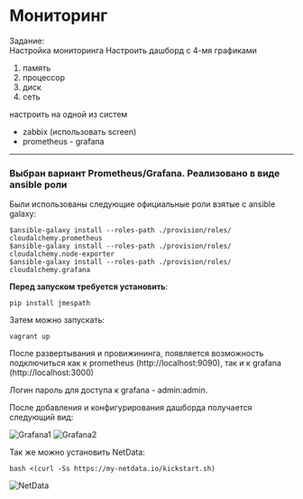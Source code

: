 # Мониторинг

Задание:  
Настройка мониторинга
Настроить дашборд с 4-мя графиками
1) память
2) процессор
3) диск
4) сеть

настроить на одной из систем
- zabbix (использовать screen)
- prometheus - grafana
---

### Выбран вариант Prometheus/Grafana. Реализовано в виде ansible роли 

Были использованы следующие официальные роли взятые с ansible galaxy: 

```console
$ansible-galaxy install --roles-path ./provision/roles/ cloudalchemy.prometheus
$ansible-galaxy install --roles-path ./provision/roles/ cloudalchemy.node-exporter
$ansible-galaxy install --roles-path ./provision/roles/ cloudalchemy.grafana
```

**Перед запуском требуется установить**:

```console
pip install jmespath
```

Затем можно запускать:

```console
vagrant up
```
После развертывания и провижининга, появляется возможность подключиться как к prometheus (http://localhost:9090), так и к grafana (http://localhost:3000)  

Логин пароль для доступа к grafana - admin:admin.  

После добавления и конфигурирования дашборда получается следующий вид: 

![Grafana1](https://github.com/sinist3rr/otus-linux/blob/master/HW11/images/grafana1.png)
![Grafana2](https://github.com/sinist3rr/otus-linux/blob/master/HW11/images/grafana2.png)

Так же можно установить NetData:

```console
bash <(curl -Ss https://my-netdata.io/kickstart.sh)
```

![NetData](https://github.com/sinist3rr/otus-linux/blob/master/HW11/images/netdata.png)

